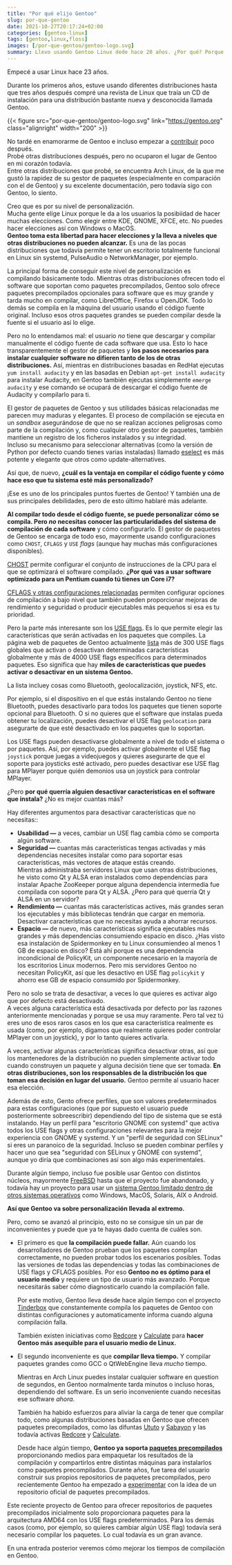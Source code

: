 ```yaml
---
title: "Por qué elijo Gentoo"
slug: por-que-gentoo
date: 2021-10-27T20:17:24+02:00
categories: [gentoo-linux]
tags: [gentoo,linux,floss]
images: [/por-que-gentoo/gentoo-logo.svg]
summary: Llevo usando Gentoo Linux dede hace 20 años. ¿Por qué? Porque no puedo vivir sin Linux y no he encontrado otra distribución que me guste tanto. Y aquí cuento por qué.
---
```

Empecé a usar Linux hace 23 años.

Durante los primeros años, estuve usando diferentes distribuciones hasta que tres años después compré una revista de Linux que traía un CD de instalación para una distribución bastante nueva y desconocida llamada Gentoo.

{{< figure src="por-que-gentoo/gentoo-logo.svg" link="https://gentoo.org" class="alignright" width="200" >}}

No tardé en enamorarme de Gentoo e incluso empezar a [contribuir](https://chu.so/gentoo-contribs) poco después.  
Probé otras distribuciones después, pero no ocuparon el lugar de Gentoo en mi corazón todavía.  
Entre otras distribuciones que probé, se encuentra Arch Linux, de la que me gustó la rapidez de su gestor de paquetes (especialmente en comparación con el de Gentoo) y su excelente documentación, pero todavía sigo con Gentoo, lo siento.

Creo que es por su nivel de personalización.  
Mucha gente elige Linux porque le da a los usuarios la posibiidad de hacer muchas elecciones. Como elegir entre KDE, GNOME, XFCE, etc. No puedes hacer elecciones así con Windows o MacOS.  
**Gentoo toma esta libertad para hacer elecciones y la lleva a niveles que otras distribuciones no pueden alcanzar.**
Es una de las pocas distribuciones que todavía permite tener un escritorio totalmente funcional en Linux sin systemd, PulseAudio o NetworkManager, por ejemplo.

La principal forma de conseguir este nivel de personalización es compilando básicamente todo. Mientras otras distribuciones ofrecen todo el software que soportan como paquetes precompilados, Gentoo solo ofrece paquetes precompilados opcionales para software que es muy grande y tarda mucho en compilar, como LibreOffice, Firefox u OpenJDK. Todo lo demás se compila en la máquina del usuario usando el código fuente original. Incluso esos otros paquetes grandes se pueden compilar desde la fuente si el usuario así lo elige.

Pero no lo entendamos mal: el usuario _no_ tiene que descargar y compilar manualmente el código fuente de cada software que usa. Esto lo hace transparentemente el gestor de paquetes y **los pasos necesarios para instalar cualquier software no difieren tanto de los de otras distribuciones.** Así, mientras en distribuciones basadas en RedHat ejecutas `yum install audacity` y en las basadas en Debian `apt-get install audacity` para instalar Audacity, en Gentoo también ejecutas simplemente `emerge audacity` y ese comando se ocupará de descargar el código fuente de Audacity y compilarlo para ti.

El gestor de paquetes de Gentoo y sus utilidades básicas relacionadas me parecen muy maduras y elegantes. El proceso de compilación se ejecuta en un <i lang="en">sandbox</i> asegurándose de que no se realizan acciones peligrosas como parte de la compilación y, como cualquier otro gestor de paquetes, también mantiene un registro de los ficheros instalados y su integridad.  
Incluso su mecanismo para seleccionar alternativas (como la versión de Python por defecto cuando tienes varias instaladas) llamado [eselect](https://wiki.gentoo.org/wiki/Eselect) es más potente y elegante que otros como update-alternatives.

Así que, de nuevo, **¿cuál es la ventaja en compilar el código fuente y cómo hace eso que tu sistema esté más personalizado?**

¡Ese es uno de los principales puntos fuertes de Gentoo! Y también una de sus principales debilidades, pero de esto último hablaré más adelante.

**Al compilar todo desde el código fuente, se puede personalizar cómo se compila. Pero _no_ necesitas conocer las particularidades del sistema de compilación de cada software** y cómo configurarlo. El gestor de paquetes de Gentoo se encarga de todo eso, mayormente usando configuraciones como `CHOST`, `CFLAGS` y `USE` <i lang="en">flags</i> (aunque hay muchas más configuraciones disponibles).

[CHOST](https://wiki.gentoo.org/wiki/CHOST) permite configurar el conjunto de instrucciones de la CPU para el que se optimizará el software compilado. **¿Por qué vas a usar software optimizado para un Pentium cuando tú tienes un Core i7?**

[CFLAGS y otras configuraciones relacionadas](https://wiki.gentoo.org/wiki/CFLAGS) permiten configurar opciones de compilación a bajo nivel que también pueden proporcionar mejoras de rendimiento y seguridad o producir ejecutables más pequeños si esa es tu prioridad.

Pero la parte más interesante son los [USE flags](https://wiki.gentoo.org/wiki/USE_flag). Es lo que permite elegir las características que serán activadas en los paquetes que compiles. La página web de paquetes de Gentoo actualmente [lista](https://packages.gentoo.org/useflags) más de 300 USE flags globales que activan o desactivan determinadas características globalmente y más de 4000 USE flags específicos para determinados paquetes. Eso significa que hay **miles de características que puedes activar o desactivar en un sistema Gentoo.**

La lista incluey cosas como Bluetooth, geolocalización, joystick, NFS, etc.

Por ejemplo, si el dispositivo en el que estás instalando Gentoo no tiene Bluetooth, puedes desactivarlo para todos los paquetes que tienen soporte opcional para Bluetooth. O si no quieres que el software que instalas pueda obtener tu localización, puedes desactivar el USE flag `geolocation` para asegurarte de que esté desactivado en los paquetes que lo soportan.

Los USE flags pueden desactivarse globalmente a nivel de todo el sistema o por paquetes. Así, por ejemplo, puedes activar globalmente el USE flag `joystick` porque juegas a videojuegos y quieres asegurarte de que el soporte para joysticks esté activado, pero puedes desactivar ese USE flag para MPlayer porque quién demonios usa un joystick para controlar MPlayer.

¿Pero **por qué querría alguien desactivar características en el software que instala?** ¿No es mejor cuantas más?

Hay diferentes argumentos para desactivar características que no necesitas::

* **Usabilidad —** a veces, cambiar un USE flag cambia cómo se comporta algún software.
* **Seguridad —** cuantas más características tengas activadas y más dependencias necesites instalar como para soportar esas características, más vectores de ataque estás creando.  
Mientras administraba servidores Linux que usan otras distribuciones, he visto como Qt y ALSA eran instalados como dependencias para instalar Apache ZooKeeper porque alguna dependencia intermedia fue compilada con soporte para Qt y ALSA. ¿Pero para qué querría Qt y ALSA en un servidor?
* **Rendimiento —** cuantas más características actives, más grandes seran los ejecutables y más bibliotecas tendrán que cargar en memoria. Desactivar características que no necesitas ayuda a ahorrar recursos.
* **Espacio —** de nuevo, más características significa ejecutables más grandes y más dependencias consumiendo espacio en disco. ¿Has visto esa instalación de Spidermonkey en tu Linux consumiendeo al menos 1 GB de espacio en disco? Está ahí porque es una dependencia incondicional de PolicyKit, un componente necesario en la mayoría de los escritorios Linux modernos. Pero mis servidores Gentoo no necesitan PolicyKit, así que les desactivo en USE flag `policykit` y ahorro ese GB de espacio consumido por Spidermonkey.

Pero no solo se trata de desactivar, a veces lo que quieres es activar algo que por defecto está desactivado.  
A veces alguna característica está desactivada por defecto por las razones anteriormente mencionadas y porque se usa muy raramente. Pero tal vez tú eres uno de esos raros casos en los que esa característica realmente es usada (como, por ejemplo, digamos que realmente quieres poder controlar MPlayer con un joystick), y por lo tanto quieres activarla.

A veces, activar algunas características significa desactivar otras, así que los mantenedores de la distribución no pueden simplemente activar todo cuando construyen un paquete y alguna decisión tiene que ser tomada. **En otras distribuciones, son los responsables de la distribución los que toman esa decisión en lugar del usuario.** Gentoo permite al usuario hacer esa elección.

Además de esto, Gento ofrece perfiles, que son valores predeterminados para estas configuraciones (que por supuesto el usuario puede posteriormente sobreescribir) dependiendo del tipo de sistema que se está instalando. Hay un perfil para "escritorio GNOME con systemd" que activa todos los USE flags y otras configuraciones relevantes para la mejor experiencia con GNOME y systemd. Y un "perfil de seguridad con SELinux" si eres un paranoico de la seguridad. Incluso se pueden combinar perfiles y hacer uno que sea "seguridad con SELinux y GNOME con systemd", aunque yo diría que combinaciones así son algo más experimentales.

Durante algún tiempo, incluso fue posible usar Gentoo con distintos núcleos, mayormente [FreeBSD](https://wiki.gentoo.org/wiki/Gentoo_FreeBSD) hasta que el proyecto fue abandonado, y todavía hay un proyecto para usar un [sistema Gentoo limitado dentro de otros sistemas operativos](https://wiki.gentoo.org/wiki/Project:Prefix) como Windows, MacOS, Solaris, AIX o Android.

**Así que Gentoo va sobre personalización llevada al extremo.**

Pero, como se avanzó al principio, esto no se consigue sin un par de inconvenientes y puede que ya te hayas dado cuenta de cuáles son.

* El primero es que **la compilación puede fallar.** Aún cuando los desarrolladores de Gentoo prueban que los paquetes compilan correctamente, no pueden probar todos los escenarios posibles. Todas las versiones de todas las dependencias y todas las combinaciones de USE flags y CFLAGS posibles. Por eso **Gentoo no es óptimo para el usuario medio** y requiere un tipo de usuario más avanzado. Porque necesitarás saber cómo diagnosticarlo cuando la compilación falle.

  Por este motivo, Gentoo lleva desde hace algún tiempo con el proyecto [Tinderbox](https://blogs.gentoo.org/ago/2020/07/04/gentoo-tinderbox/) que constantemente compila los paquetes de Gentoo con distintas configuraciones y automaticamente informa cuando alguna compilación falla.
  
  También existen iniciativas como [Redcore](https://distrowatch.com/table.php?distribution=redcore) y [Calculate](https://en.wikipedia.org/wiki/Calculate_Linux) para **hacer Gentoo más asequible para el usuario medio de Linux.**

* El segundo inconveniente es que **compilar lleva tiempo.** Y compilar paquetes grandes como GCC o QtWebEngine lleva _mucho_ tiempo.

  Mientras en Arch Linux puedes instalar cualquier software en question de segundos, en Gentoo normalmente tarda minutos o incluso horas, dependiendo del software. Es un serio inconveniente cuando necesitas ese software _ahora_.

  También ha habido esfuerzos para aliviar la carga de tener que compilar todo, como algunas distribuciones basadas en Gentoo que ofrecen paquetes precompilados, como las difuntas [Ututo](https://en.wikipedia.org/wiki/Ututo) y [Sabayon](https://en.wikipedia.org/wiki/Sabayon_Linux) y las todavía activas [Redcore](https://distrowatch.com/table.php?distribution=redcore) y [Calculate](https://en.wikipedia.org/wiki/Calculate_Linux).

  Desde hace algún tiempo, **Gentoo ya soporta [paquetes precompilados](https://wiki.gentoo.org/wiki/Binary_package_guide)** proporcionando medios para empaquetar los resultados de la compilación y compartirlos entre distintas máquinas para instalarlos como paquetes precompilados. Durante años, fue tarea del usuario construir sus propios repositorios de paquetes precompilados, pero recientemente Gentoo ha empezado a [experimentar](https://dilfridge.blogspot.com/2021/09/experimental-binary-gentoo-package.html) con la idea de un repositorio oficial de paquetes precompilados.

Este reciente proyecto de Gentoo para ofrecer repositorios de paquetes precompilados inicialmente solo proporcionara paquetes para la arquitectura AMD64 con los USE flags predeterminados. Para los demás casos (como, por ejemplo, so quieres cambiar algún USE flag) todavía será necesario compilar los paquetes. Lo cual todavía es un gran avance.

En una entrada posterior veremos cómo mejorar los tiempos de compilación en Gentoo.
